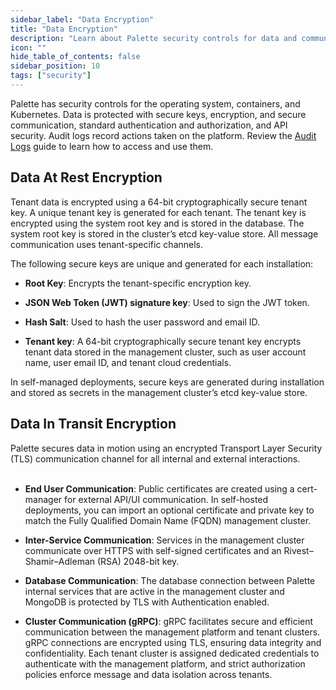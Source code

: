 ```yaml
---
sidebar_label: "Data Encryption"
title: "Data Encryption"
description: "Learn about Palette security controls for data and communications."
icon: ""
hide_table_of_contents: false
sidebar_position: 10
tags: ["security"]
---
```


Palette has security controls for the operating system, containers, and Kubernetes. Data is protected with secure keys,
encryption, and secure communication, standard authentication and authorization, and API security. Audit logs record
actions taken on the platform. Review the [Audit Logs](../../audit-logs/audit-logs.md) guide to learn how to access and
use them.

## Data At Rest Encryption

Tenant data is encrypted using a 64-bit cryptographically secure tenant key. A unique tenant key is generated for each
tenant. The tenant key is encrypted using the system root key and is stored in the database. The system root key is
stored in the cluster’s etcd key-value store. All message communication uses tenant-specific channels.

The following secure keys are unique and generated for each installation:

- **Root Key**: Encrypts the tenant-specific encryption key.

- **JSON Web Token (JWT) signature key**: Used to sign the JWT token.

- **Hash Salt**: Used to hash the user password and email ID.

- **Tenant key**: A 64-bit cryptographically secure tenant key encrypts tenant data stored in the management cluster,
  such as user account name, user email ID, and tenant cloud credentials.

In self-managed deployments, secure keys are generated during installation and stored as secrets in the management
cluster’s etcd key-value store.

## Data In Transit Encryption

Palette secures data in motion using an encrypted Transport Layer Security (TLS) communication channel for all internal
and external interactions.<br /><br />

- **End User Communication**: Public certificates are created using a cert-manager for external API/UI communication. In
  self-hosted deployments, you can import an optional certificate and private key to match the Fully Qualified Domain
  Name (FQDN) management cluster.

- **Inter-Service Communication**: Services in the management cluster communicate over HTTPS with self-signed
  certificates and an Rivest–Shamir–Adleman (RSA) 2048-bit key.

- **Database Communication**: The database connection between Palette internal services that are active in the
  management cluster and MongoDB is protected by TLS with Authentication enabled.

- **Cluster Communication (gRPC)**: gRPC facilitates secure and efficient communication between the management platform and tenant clusters. gRPC connections are encrypted using TLS, ensuring data integrity and confidentiality. Each tenant cluster is assigned dedicated credentials to authenticate with the management platform, and strict authorization policies enforce message and data isolation across tenants.
